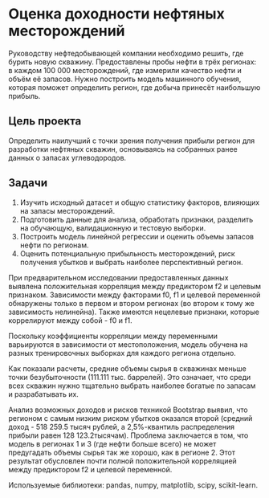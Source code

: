 
# Оценка доходности нефтяных месторождений

Руководству нефтедобывающей компании необходимо решить, где бурить новую скважину. Предоставлены пробы нефти в трёх регионах: в каждом 100 000 месторождений, где измерили качество нефти и объём её запасов. Нужно построить модель машинного обучения, которая поможет определить регион, где добыча принесёт наибольшую прибыль.

## Цель проекта

Определить наилучший с точки зрения получения прибыли регион для разработки нефтяных скважин, основываясь на собранных ранее данных о запасах углеводородов.

## Задачи

1.	Изучить исходный датасет и общую статистику факторов, влияющих на запасы месторождений.
2.	Подготовить данные для анализа, обработать признаки, разделить на обучающую, валидационную и тестовую выборки.
3.	Построить модель линейной регрессии и оценить объемы запасов нефти по регионам.
4.	Оценить потенциальную прибыльность месторождений, риск получения убытков и выбрать наиболее перспективный регион.

При предварительном исследовании предоставленных данных выявлена положительная корреляция между предиктором f2 и целевым признаком. Зависимости между факторами f0, f1 и целевой переменной обнаружены только в первом и втором регионах (во втором к тому же зависимость нелинейна). Также имеются нецелевые признаки, которые коррелируют между собой - f0 и f1.

Поскольку коэффициенты корреляции между переменными варьируются в зависимости от местоположения, модель обучена на разных тренировочных выборках для каждого региона отдельно.

Как показали расчеты, средние объемы сырья в скважинах меньше точки безубыточности (111.111 тыс. баррелей). Это означает, что среди всех скважин нужно тщательно выбрать наиболее богатые по запасам и разрабатывать их.

Анализ возможных доходов и рисков техникой Bootstrap выявил, что регионом с самым низким риском убытков оказался второй (средний доход - 518 259.5 тысяч рублей, а 2,5%-квантиль распределения прибыли равен 128 123.2тысячам). Проблема заключается в том, что модель в регионах 1 и 3 (где нефти больше всего) не может предугадать объемы сырья так же хорошо, как в регионе 2. Этот результат обусловлен почти полной положительной корреляцией между предиктором f2 и целевой переменной.

Используемые библиотеки: pandas, numpy, matplotlib, scipy, scikit-learn.
